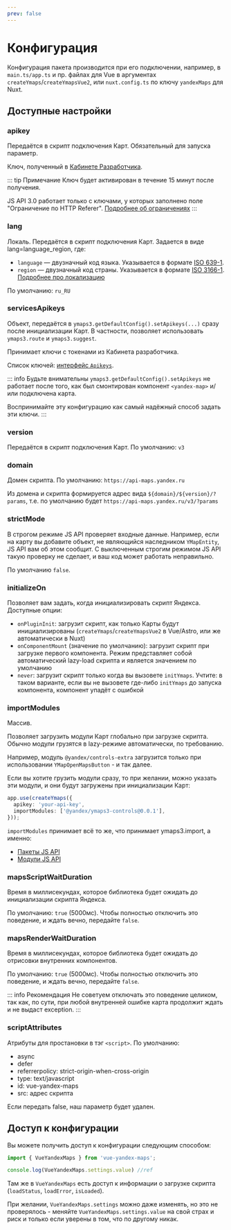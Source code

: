 ```yaml
---
prev: false
---
```


# Конфигурация

Конфигурация пакета производится при его подключении, например, в `main.ts/app.ts` и пр. файлах для Vue в
аргументах `createYmaps`/`createYmapsVue2`, или `nuxt.config.ts` по ключу `yandexMaps` для Nuxt.

## Доступные настройки

### apikey

Передаётся в скрипт подключения Карт. Обязательный для запуска параметр.

Ключ, полученный в [Кабинете Разработчика](https://developer.tech.yandex.ru/).

::: tip Примечание
Ключ будет активирован в течение 15 минут после получения.

JS API 3.0 работает только с ключами, у которых заполнено поле "Ограничение по HTTP
Referer". [Подробнее об ограничениях](https://yandex.ru/dev/jsapi30/doc/ru/limit)
:::

### lang

Локаль. Передаётся в скрипт подключения Карт. Задается в виде lang=language_region, где:

- `language` — двузначный код языка. Указывается в формате [ISO 639-1](https://ru.wikipedia.org/wiki/ISO_639-1).
- `region` — двузначный код страны. Указывается в
  формате [ISO 3166-1](https://ru.wikipedia.org/wiki/ISO_3166-1). [Подробнее про локализацию](https://yandex.ru/dev/jsapi30/doc/ru/dg/concepts/localization)

По умолчанию: `ru_RU`

### servicesApikeys

Объект, передаётся в `ymaps3.getDefaultConfig().setApikeys(...)` сразу после инициализации Карт. В частности, позволяет использовать `ymaps3.route` и `ymaps3.suggest`.

Принимает ключи с токенами из Кабинета разработчика.

Список ключей: [интерфейс `Apikeys`](https://yandex.ru/dev/jsapi30/doc/ru/ref/index#interface-apikeys).

::: info Будьте внимательны
`ymaps3.getDefaultConfig().setApikeys` не работает после того, как был смонтирован компонент `<yandex-map>` и/или подключена карта.

Воспринимайте эту конфигурацию как самый надёжный способ задать эти ключи.
:::

### version

Передаётся в скрипт подключения Карт. По умолчанию: `v3`

### domain

Домен скрипта. По умолчанию: `https://api-maps.yandex.ru`

Из домена и скрипта формируется адрес вида `${domain}/${version}/?params`, т.е. по умолчанию
будет `https://api-maps.yandex.ru/v3/?params`

### strictMode

В строгом режиме JS API проверяет входные данные. Например, если на карту вы добавите объект, не являющийся наследником
`YMapEntity`, JS API вам об этом сообщит. С выключенным строгим режимом JS API такую проверку не сделает, и ваш код
может
работать неправильно.

По умолчанию `false`.

### initializeOn

Позволяет вам задать, когда инициализировать скрипт Яндекса. Доступные опции:

- `onPluginInit`: загрузит скрипт, как только Карты будут инициализированы (`createYmaps`/`createYmapsVue2` в Vue/Astro, или же автоматически в Nuxt)
- `onComponentMount` (значение по умолчанию): загрузит скрипт при загрузке первого компонента. Режим представляет собой
  автоматический lazy-load скрипта и является значением по умолчанию
- `never`: загрузит скрипт только когда вы вызовете `initYmaps`. Учтите: в таком варианте, если вы не вызовете
  где-либо `initYmaps` до запуска компонента, компонент упадёт с ошибкой

### importModules

Массив.

Позволяет загрузить модули Карт глобально при загрузке скрипта. Обычно модули грузятся в lazy-режиме автоматически, по
требованию.

Например, модуль `@yandex/controls-extra` загрузится только при использовании `YMapOpenMapsButton` - и так далее.

Если вы хотите грузить модули сразу, то при желании, можно указать эти модули, и они будут загружены при инициализации
Карт:

```typescript
app.use(createYmaps({
  apikey: 'your-api-key',
  importModules: ['@yandex/ymaps3-controls@0.0.1'],
}));
```

`importModules` принимает всё то же, что принимает ymaps3.import, а именно:

- [Пакеты JS API](https://yandex.ru/dev/jsapi30/doc/ru/ref/packages/)
- [Модули JS API](https://yandex.ru/dev/jsapi30/doc/ru/ref/modules/)

### mapsScriptWaitDuration

Время в миллисекундах, которое библиотека будет ожидать до инициализации скрипта Яндекса.

По умолчанию: `true` (5000мс). Чтобы полностью отключить это поведение, и ждать вечно, передайте `false`.

### mapsRenderWaitDuration

Время в миллисекундах, которое библиотека будет ожидать до отрисовки внутренних компонентов.

По умолчанию: `true` (5000мс). Чтобы полностью отключить это поведение, и ждать вечно, передайте `false`.

::: info Рекомендация
Не советуем отключать это поведение целиком, так как, по сути, при любой внутренней ошибке карта продолжит ждать и не выдаст exception.
:::

### scriptAttributes

Атрибуты для простановки в тэг `<script>`. По умолчанию:

- async
- defer
- referrerpolicy: strict-origin-when-cross-origin
- type: text/javascript
- id: vue-yandex-maps
- src: адрес скрипта

Если передать false, наш параметр будет удален.

## Доступ к конфигурации

Вы можете получить доступ к конфигурации следующим способом:

```typescript
import { VueYandexMaps } from 'vue-yandex-maps';

console.log(VueYandexMaps.settings.value) //ref
```

Там же в `VueYandexMaps` есть доступ к информации о загрузке скрипта (`loadStatus`, `loadError`, `isLoaded`).

При желании, `VueYandexMaps.settings` можно даже изменять, но это не проверялось - меняйте  `VueYandexMaps.settings.value` на
свой страх и риск и только если уверены в том, что по другому никак.
